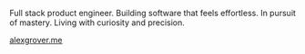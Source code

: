 Full stack product engineer. Building software that feels effortless. In pursuit of mastery. Living with curiosity and precision.

[alexgrover.me](https://alexgrover.me)
